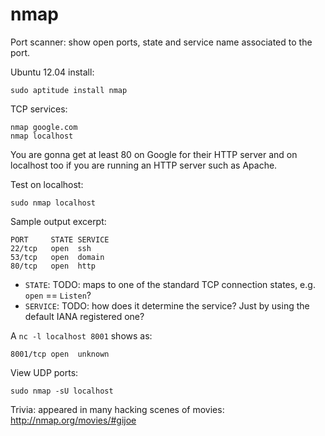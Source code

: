 # nmap

Port scanner: show open ports, state and service name associated to the port.

Ubuntu 12.04 install:

    sudo aptitude install nmap

TCP services:

    nmap google.com
    nmap localhost

You are gonna get at least 80 on Google for their HTTP server and on localhost too if you are running an HTTP server such as Apache.

Test on localhost:

    sudo nmap localhost

Sample output excerpt:

    PORT     STATE SERVICE
    22/tcp   open  ssh
    53/tcp   open  domain
    80/tcp   open  http

- `STATE`: TODO: maps to one of the standard TCP connection states, e.g. `open` == `Listen`?
- `SERVICE`: TODO: how does it determine the service? Just by using the default IANA registered one?

A `nc -l localhost 8001` shows as:

    8001/tcp open  unknown

View UDP ports:

    sudo nmap -sU localhost

Trivia: appeared in many hacking scenes of movies: <http://nmap.org/movies/#gijoe>

